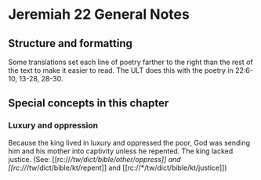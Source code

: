# Jeremiah 22 General Notes
## Structure and formatting

Some translations set each line of poetry farther to the right than the rest of the text to make it easier to read. The ULT does this with the poetry in 22:6-10, 13-28, 28-30.

## Special concepts in this chapter

### Luxury and oppression

Because the king lived in luxury and oppressed the poor, God was sending him and his mother into captivity unless he repented. The king lacked justice. (See: [[rc://*/tw/dict/bible/other/oppress]] and [[rc://*/tw/dict/bible/kt/repent]] and [[rc://*/tw/dict/bible/kt/justice]])